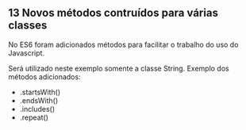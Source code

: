 ## 13 Novos métodos contruídos para várias classes

No ES6 foram adicionados métodos para facilitar o trabalho do uso do Javascript.

Será utilizado neste exemplo somente a classe String. Exemplo dos métodos adicionados:

* .startsWith()
* .endsWith()
* .includes()
* .repeat()